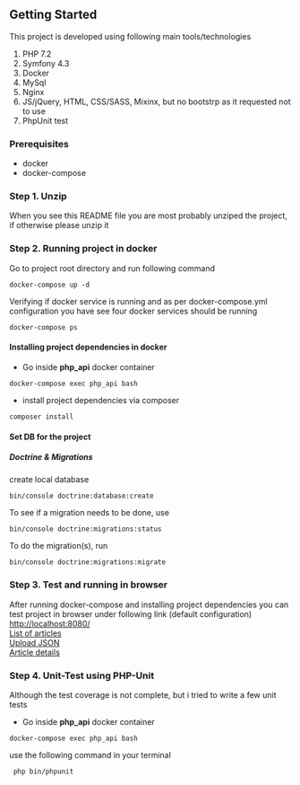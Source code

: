 ## Getting Started
This project is developed using following main tools/technologies
1. PHP 7.2
2. Symfony 4.3
3. Docker
4. MySql
5. Nginx
6. JS/jQuery, HTML, CSS/SASS, Mixinx, but no bootstrp as it requested not to use  
7. PhpUnit test


### Prerequisites

* docker
* docker-compose

### Step 1. Unzip 
When you see this README file you are most probably unziped the project, if otherwise please unzip it
 

### Step 2. Running project in docker
Go to project root directory and run following command 
```
docker-compose up -d
```

Verifying if docker service is running and as per docker-compose.yml configuration you have see four docker
services should be running 
```
docker-compose ps
```


#### Installing project dependencies in docker
* Go inside **php_api** docker container 
```
docker-compose exec php_api bash
```

* install project dependencies via composer
```
composer install
```

#### Set DB for the project

##### Doctrine & Migrations
create local database
```
bin/console doctrine:database:create
```

To see if a migration needs to be done, use
```
bin/console doctrine:migrations:status
```

To do the migration(s), run
```
bin/console doctrine:migrations:migrate
```

### Step 3. Test and running in browser
After running docker-compose and installing project dependencies you can test project in browser under 
following link (default configuration)  
[http://localhost:8080/](http://localhost:8080/)  
[List of articles](http://localhost:8080/articles)  
[Upload JSON](http://localhost:8080/upload)  
[Article details](http://localhost:8080/article/jbl-pulse-3-im-test-1.html)


### Step 4. Unit-Test using PHP-Unit
Although the test coverage is not complete, but i tried to write a few unit tests 
* Go inside **php_api** docker container 
```
docker-compose exec php_api bash
```

use the following command in your terminal
```
 php bin/phpunit
```